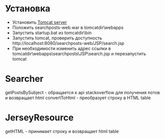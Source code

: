 # Установка
* Установить [Tomcat server](https://tomcat.apache.org/download-80.cgi)
* Положить searchposts-web.war в tomcatdir\webapps
* Запустить startup.bat из tomcatdir\bin
* Запустить tomcat, проверить доступность http://localhost:8080/searchposts-web/JSP/search.jsp
* При необходимости изменить адрес ссылки в tomcatdir\webapps\searchposts\JSP\search.jsp и перезапустить tomcat

# Searcher 
getPostsBySubject - обращается к api stackoverflow для получения потов и возвращает html
convertToHtml - преобразует строку в HTML table

# JerseyResource
getHTML - принимает строку и возвращает html table
